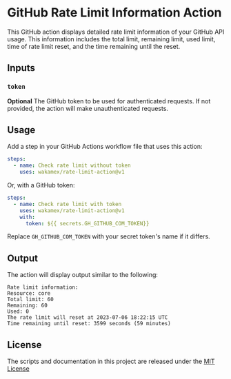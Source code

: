 # GitHub Rate Limit Information Action

This GitHub action displays detailed rate limit information of your GitHub API usage. This information includes the total limit, remaining limit, used limit, time of rate limit reset, and the time remaining until the reset.

## Inputs

### `token`

**Optional** The GitHub token to be used for authenticated requests. If not provided, the action will make unauthenticated requests.

## Usage

Add a step in your GitHub Actions workflow file that uses this action:

```yaml
steps:
  - name: Check rate limit without token
    uses: wakamex/rate-limit-action@v1
```

Or, with a GitHub token:

```yaml
steps:
  - name: Check rate limit with token
    uses: wakamex/rate-limit-action@v1
    with:
      token: ${{ secrets.GH_GITHUB_COM_TOKEN}}
```

Replace `GH_GITHUB_COM_TOKEN` with your secret token's name if it differs.

## Output

The action will display output similar to the following:

```
Rate limit information:
Resource: core
Total limit: 60
Remaining: 60
Used: 0
The rate limit will reset at 2023-07-06 18:22:15 UTC
Time remaining until reset: 3599 seconds (59 minutes)
```

## License

The scripts and documentation in this project are released under the [MIT License](LICENSE)
